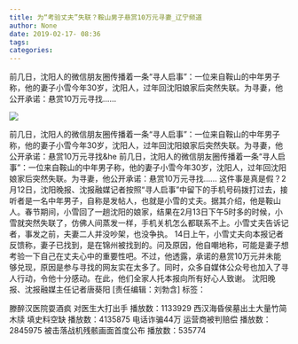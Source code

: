 ```yaml
---
title: 为“考验丈夫”失联？鞍山男子悬赏10万元寻妻_辽宁频道
author: None
date: 2019-02-17- 08:36
tags: 
categories: 
---
```

前几日，沈阳人的微信朋友圈传播着一条“寻人启事”：一位来自鞍山的中年男子称，他的妻子小雪今年30岁，沈阳人，过年回沈阳娘家后突然失联。为寻妻，他公开承诺：悬赏10万元寻找……
<!-- more -->
                
<img align="center" border="0" src="http://p2.ifengimg.com/a/2016/0810/204c433878d5cf9size1_w16_h16.png" />
                
            
前几日，沈阳人的微信朋友圈传播着一条“寻人启事”：一位来自鞍山的中年男子称，他的妻子小雪今年30岁，沈阳人，过年回沈阳娘家后突然失联。为寻妻，他公开承诺：悬赏10万元寻找&he
前几日，沈阳人的微信朋友圈传播着一条“寻人启事”：一位来自鞍山的中年男子称，他的妻子小雪今年30岁，沈阳人，过年回沈阳娘家后突然失联。为寻妻，他公开承诺：悬赏10万元寻找……
这件事是真是假？2月12日，沈阳晚报、沈报融媒记者按照“寻人启事”中留下的手机号码拨打过去，接听者是一名中年男子，自称是发帖人，也就是小雪的丈夫。据其介绍，他是鞍山人。春节期间，小雪回了一趟沈阳的娘家，结果在2月13日下午5时多的时候，小雪就突然失联了，仿佛人间蒸发一样，手机关机怎么都联系不上。小雪丈夫告诉记者，事发之前，夫妻二人并没吵架，也没争执。
14日上午，小雪丈夫向本报记者反馈称，妻子已找到，是在锦州被找到的。问及原因，他自嘲地称，可能是妻子想考验一下自己在丈夫心中的重要性吧。不过，他透露，承诺的悬赏10万元并未能够兑现，原因是参与寻找的网友实在太多了。同时，众多自媒体公众号也加入了寻人行动，令他十分感动。在此，他们全家人托本报向所有好心人致谢。
沈阳晚报、沈报融媒主任记者唐葵阳
[责任编辑：刘勃含]
标签：
 
             
滕醉汉医院耍酒疯 对医生大打出手
播放数：1133929
西汉海昏侯墓出土大量竹简木牍 填史料空缺
播放数：4135875
电话诈骗44万 运营商被判赔偿
播放数：2845975
被击落战机残骸画面首度公布
播放数：535774
